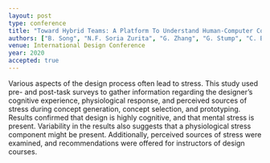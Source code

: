 ```yaml
---
layout: post
type: conference
title: "Toward Hybrid Teams: A Platform To Understand Human-Computer Collaboration During the Design of Complex Engineered Systems"
authors: ["B. Song", "N.F. Soria Zurita", "G. Zhang", "G. Stump", "C. Balon", "S.W. Miller", "M. Yukish", "J. Cagan", "C. McComb"]
venue: International Design Conference
year: 2020
accepted: true
---
```

Various aspects of the design process often lead to stress. This study used pre- and post-task surveys to gather information regarding the designer’s cognitive experience, physiological response, and perceived sources of stress during concept generation, concept selection, and prototyping. Results confirmed that design is highly cognitive, and that mental stress is present. Variability in the results also suggests that a physiological stress component might be present. Additionally, perceived sources of stress were examined, and recommendations were offered for instructors of design courses.
